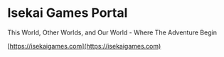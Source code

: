 # Isekai Games Portal

This World, Other Worlds, and Our World - Where The Adventure Begin

[https://isekaigames.com](https://isekaigames.com)
